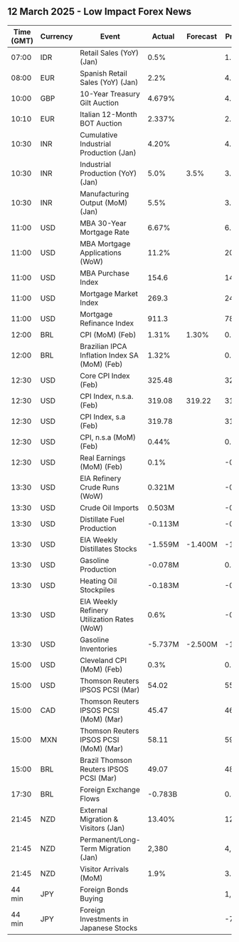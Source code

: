 ## 12 March 2025 - Low Impact Forex News

| Time (GMT) | Currency | Event | Actual | Forecast | Previous |
|------|----------|-------|--------|----------|----------|
| 07:00 | IDR | Retail Sales (YoY) (Jan) | 0.5% |  | 1.8% |
| 08:00 | EUR | Spanish Retail Sales (YoY) (Jan) | 2.2% |  | 4.0% |
| 10:00 | GBP | 10-Year Treasury Gilt Auction | 4.679% |  | 4.808% |
| 10:10 | EUR | Italian 12-Month BOT Auction | 2.337% |  | 2.323% |
| 10:30 | INR | Cumulative Industrial Production (Jan) | 4.20% |  | 4.00% |
| 10:30 | INR | Industrial Production (YoY) (Jan) | 5.0% | 3.5% | 3.5% |
| 10:30 | INR | Manufacturing Output (MoM) (Jan) | 5.5% |  | 3.4% |
| 11:00 | USD | MBA 30-Year Mortgage Rate | 6.67% |  | 6.73% |
| 11:00 | USD | MBA Mortgage Applications (WoW) | 11.2% |  | 20.4% |
| 11:00 | USD | MBA Purchase Index | 154.6 |  | 144.5 |
| 11:00 | USD | Mortgage Market Index | 269.3 |  | 242.2 |
| 11:00 | USD | Mortgage Refinance Index | 911.3 |  | 784.2 |
| 12:00 | BRL | CPI (MoM) (Feb) | 1.31% | 1.30% | 0.16% |
| 12:00 | BRL | Brazilian IPCA Inflation Index SA (MoM) (Feb) | 1.32% |  | 0.06% |
| 12:30 | USD | Core CPI Index (Feb) | 325.48 |  | 324.74 |
| 12:30 | USD | CPI Index, n.s.a. (Feb) | 319.08 | 319.22 | 317.67 |
| 12:30 | USD | CPI Index, s.a (Feb) | 319.78 |  | 319.09 |
| 12:30 | USD | CPI, n.s.a (MoM) (Feb) | 0.44% |  | 0.65% |
| 12:30 | USD | Real Earnings (MoM) (Feb) | 0.1% |  | -0.3% |
| 13:30 | USD | EIA Refinery Crude Runs (WoW) | 0.321M |  | -0.346M |
| 13:30 | USD | Crude Oil Imports | 0.503M |  | -0.054M |
| 13:30 | USD | Distillate Fuel Production | -0.113M |  | -0.587M |
| 13:30 | USD | EIA Weekly Distillates Stocks | -1.559M | -1.400M | -1.318M |
| 13:30 | USD | Gasoline Production | -0.078M |  | 0.464M |
| 13:30 | USD | Heating Oil Stockpiles | -0.183M |  | -0.067M |
| 13:30 | USD | EIA Weekly Refinery Utilization Rates (WoW) | 0.6% |  | -0.6% |
| 13:30 | USD | Gasoline Inventories | -5.737M | -2.500M | -1.433M |
| 15:00 | USD | Cleveland CPI (MoM) (Feb) | 0.3% |  | 0.3% |
| 15:00 | USD | Thomson Reuters IPSOS PCSI (Mar) | 54.02 |  | 55.34 |
| 15:00 | CAD | Thomson Reuters IPSOS PCSI (MoM) (Mar) | 45.47 |  | 46.09 |
| 15:00 | MXN | Thomson Reuters IPSOS PCSI (MoM) (Mar) | 58.11 |  | 59.65 |
| 15:00 | BRL | Brazil Thomson Reuters IPSOS PCSI (Mar) | 49.07 |  | 48.95 |
| 17:30 | BRL | Foreign Exchange Flows | -0.783B |  | 0.410B |
| 21:45 | NZD | External Migration & Visitors (Jan) | 13.40% |  | 12.20% |
| 21:45 | NZD | Permanent/Long-Term Migration (Jan) | 2,380 |  | 4,740 |
| 21:45 | NZD | Visitor Arrivals (MoM) | 1.9% |  | 3.8% |
| 44 min | JPY | Foreign Bonds Buying |  |  | 1,514.2B |
| 44 min | JPY | Foreign Investments in Japanese Stocks |  |  | -708.3B |
